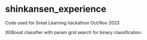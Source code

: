 # shinkansen_experience

Code used for Great Learning hackathon Oct/Nov 2023

XGBoost classifier with param grid search for binary classification.
